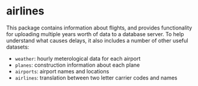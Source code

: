 # airlines

This package contains information about flights, and provides functionality for
uploading multiple years worth of data to a database server. To help understand 
what causes delays, it also includes a number of other useful datasets:

* `weather`: hourly meterological data for each airport
* `planes`: construction information about each plane
* `airports`: airport names and locations
* `airlines`: translation between two letter carrier codes and names
